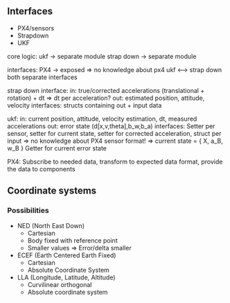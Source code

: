 ## Interfaces

* PX4/sensors
* Strapdown
* UKF

core logic:
ukf -> separate module
strap down -> separate module

interfaces:
PX4 -> exposed => no knowledge about px4
ukf <--> strap down both separate interfaces

strap down interface:
in: true/corrected accelerations (translational + rotation) + dt
=> dt per acceleration?
out: estimated position, attitude, velocity
interfaces: structs containing out + input data

ukf:
in: current position, attitude, velocity estimation, dt, measured accelerations
out: error state (d[x,v,theta],b_w,b_a)
interfaces: Setter per sensor, setter for current state, setter for corrected acceleration, struct per input => no
knowledge about PX4 sensor format!
=> current state = { X, a_B, w_B }
Getter for current error state

PX4: Subscribe to needed data, transform to expected data format, provide the data to components




## Coordinate systems

### Possibilities
* NED (North East Down)
    * Cartesian
    * Body fixed with reference point
    * Smaller values => Error/delta smaller
* ECEF (Earth Centered Earth Fixed) 
    * Cartesian
    * Absolute Coordinate System
* LLA (Longitude, Latitude, Altitude)
    * Curvilinear orthogonal  
    * Absolute coordinate system
